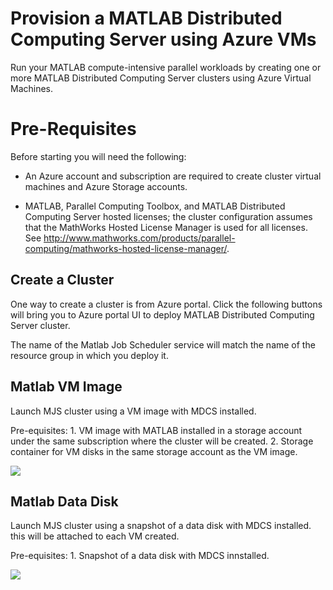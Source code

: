 # Provision a MATLAB Distributed Computing Server using Azure VMs

Run your MATLAB compute-intensive parallel workloads by creating one or more MATLAB Distributed Computing Server clusters using Azure Virtual Machines.

# Pre-Requisites

Before starting you will need the following:

- An Azure account and subscription are required to create cluster virtual machines
and Azure Storage accounts.

- MATLAB, Parallel Computing Toolbox, and MATLAB Distributed Computing Server hosted licenses; the cluster
configuration assumes that the MathWorks Hosted License Manager is used for
    all licenses. See http://www.mathworks.com/products/parallel-computing/mathworks-hosted-license-manager/.

## Create a Cluster

One way to create a cluster is from Azure portal. Click the following buttons will bring you to Azure portal UI to deploy MATLAB Distributed Computing Server cluster.

The name of the Matlab Job Scheduler service will match the name of the resource group in which you deploy it.

## Matlab VM Image

Launch MJS cluster using a VM image with MDCS installed.

Pre-equisites:  1. VM image with MATLAB installed in a storage account under the same subscription where the cluster will be created.
                2. Storage container for VM disks in the same storage account as the VM image.
                
<a href="https://portal.azure.com/#create/Microsoft.Template/uri/https%3A%2F%2Fraw.githubusercontent.com%2Funiv2218%2Fazure-mjs-scripts%2Fmaster%2Fazuredeploy.json" target="_blank">
    <img src="http://azuredeploy.net/deploybutton.png"/>
</a>

## Matlab Data Disk

Launch MJS cluster using a snapshot of a data disk with MDCS installed. this will be attached to each VM created.

Pre-equisites:  1. Snapshot of a data disk with MDCS innstalled.

<a href="https://portal.azure.com/#create/Microsoft.Template/uri/https%3A%2F%2Fraw.githubusercontent.com%2Funiv2218%2Fazure-mjs-scripts%2Fmaster%2Fmjs-matlabdisk.json" target="_blank">
    <img src="http://azuredeploy.net/deploybutton.png"/>
</a>

